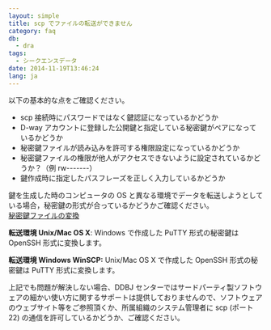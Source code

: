 ```yaml
---
layout: simple
title: scp でファイルの転送ができません
category: faq
db:
  - dra
tags: 
  - シークエンスデータ
date: 2014-11-19T13:46:24
lang: ja
---
```


以下の基本的な点をご確認ください。
 - scp 接続時にパスワードではなく鍵認証になっているかどうか
 - D-way アカウントに登録した公開鍵と指定している秘密鍵がペアになっているかどうか
 - 秘密鍵ファイルが読み込みを許可する権限設定になっているかどうか
 - 秘密鍵ファイルの権限が他人がアクセスできないように設定されているかどうか？（例 rw-------）
 - 鍵作成時に指定したパスフレーズを正しく入力しているかどうか

鍵を生成した時のコンピュータの OS と異なる環境でデータを転送しようとしている場合，秘密鍵の形式が合っているかどうかご確認ください。    
[秘密鍵ファイルの変換](/account.html#convert-private-key)

**転送環境 Unix/Mac OS X**: Windows で作成した PuTTY 形式の秘密鍵は OpenSSH 形式に変換します。

**転送環境 Windows WinSCP:** Unix/Mac OS X で作成した OpenSSH 形式の秘密鍵は PuTTY 形式に変換します。

上記でも問題が解決しない場合、DDBJ センターではサードパーティ製ソフトウェアの細かい使い方に関するサポートは提供しておりませんので、ソフトウェアのウェブサイト等をご参照頂くか、所属組織のシステム管理者に scp (ポート 22) の通信を許可しているかどうか、ご確認ください。
